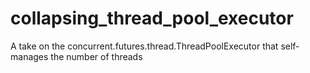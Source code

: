 # collapsing_thread_pool_executor
A take on the concurrent.futures.thread.ThreadPoolExecutor that self-manages the number of threads
